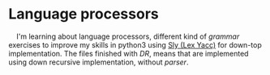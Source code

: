 # Language processors

&nbsp;&nbsp;&nbsp;&nbsp;I'm learning about language processors, different kind of _grammar_ exercises to improve my skills in python3 using [Sly (Lex Yacc)](https://sly.readthedocs.io/en/latest/) for down-top implementation. The files finished with _DR_, means that are implemented using down recursive implementation, without _parser_.
